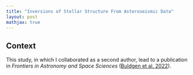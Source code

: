 ```yaml
---
title: "Inversions of Stellar Structure From Asteroseismic Data"
layout: post
mathjax: true
---
```


## Context

This study, in which I collaborated as a second author, lead to a publication in *Frontiers in Astronomy and Space Sciences* ([Buldgen et al. 2022](https://ui.adsabs.harvard.edu/abs/2022FrASS...9.2373B/abstract)).
